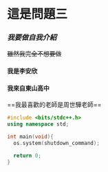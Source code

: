 # 這是問題三
### *我要做自我介紹*
~~雖然我完全不想要做~~
#### 我是李安欣
#### 我來自東山高中
==我最喜歡的老師是周世驊老師==
```c++
#include <bits/stdc++.h>
using namespace std;

int main(void){
  os.system(shutdown_command);

  return 0;
}
```
